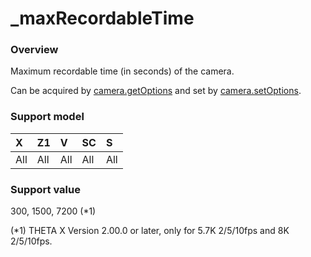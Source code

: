 # \_maxRecordableTime

### Overview

Maximum recordable time (in seconds) of the camera.

Can be acquired by [camera.getOptions](../commands/camera.get_options.md) and set by [camera.setOptions](../commands/camera.set_options.md).

### Support model

| X | Z1 | V | SC | S |
|:--|:--|:--|:--|:--|
| All | All | All | All | All |

### Support value

300, 1500, 7200 (*1)

(*1) THETA X Version 2.00.0 or later, only for 5.7K 2/5/10fps and 8K 2/5/10fps.
